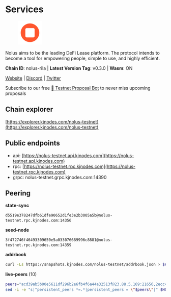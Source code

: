 # Services

<figure><img src="https://raw.githubusercontent.com/kj89/cosmos-images/main/logos/nolus.png" alt=""><figcaption></figcaption></figure>

Nolus aims to be the leading DeFi Lease platform. The protocol  intends to become a tool for empowering people, simple to use, and highly efficient.

**Chain ID**: nolus-rila | **Latest Version Tag**: v0.3.0 | **Wasm**: ON

[Website](https://www.nolus.io) | [Discord](https://discord.gg/nolus-protocol) | [Twitter](https://twitter.com/NolusProtocol)



Subscribe to our free [🤖 Testnet Proposal Bot](https://t.me/kjnodes_testnet_proposal_bot) to never miss upcoming proposals


## Chain explorer
[https://explorer.kjnodes.com/nolus-testnet](https://explorer.kjnodes.com/nolus-testnet)

## Public endpoints

* api: [https://nolus-testnet.api.kjnodes.com](https://nolus-testnet.api.kjnodes.com)
* rpc: [https://nolus-testnet.rpc.kjnodes.com](https://nolus-testnet.rpc.kjnodes.com)
* grpc: nolus-testnet.grpc.kjnodes.com:14390

## Peering

**state-sync**

```text
d5519e378247dfb61dfe90652d1fe3e2b3005a5b@nolus-testnet.rpc.kjnodes.com:14356
```

**seed-node**

```text
3f472746f46493309650e5a033076689996c8881@nolus-testnet.rpc.kjnodes.com:14359
```

**addrbook**
```bash
curl -Ls https://snapshots.kjnodes.com/nolus-testnet/addrbook.json > $HOME/.nolus/config/addrbook.json
```

**live-peers** (10)
```bash
peers="acd39ab5b00e5611df296b2e6fb4f6a44a32513f@23.88.5.169:21656,2ecc48753d6f60a5556d917086f11ea34e18914d@84.46.252.48:26656,c3eeb6117374834beaa674cb7a8769dc6ac9f672@135.181.33.188:37656,6d76e4e0f73efa4e693b9d32934b09a025c6aa62@38.242.128.166:26656,73290354a81324fca070cef5158b272925f102a2@65.109.92.235:11006,b7d04a32d5c0e9b7e1095c4d81f5bebfd03138db@65.108.8.28:61456,e367dd3cbfca4b6d78271ed5585c469d9f1cb4b4@51.89.6.150:31656,647c0cefcd470b6d92b03b3511a0a4defe2a30dd@135.181.208.169:31656,22acc593150fc38f9b1a2dc93cdc05e22566e7f6@213.239.207.165:29856,d5519e378247dfb61dfe90652d1fe3e2b3005a5b@65.109.68.190:14356"
sed -i -e "s|^persistent_peers *=.*|persistent_peers = \"$peers\"|" $HOME/.nolus/config/config.toml
```

